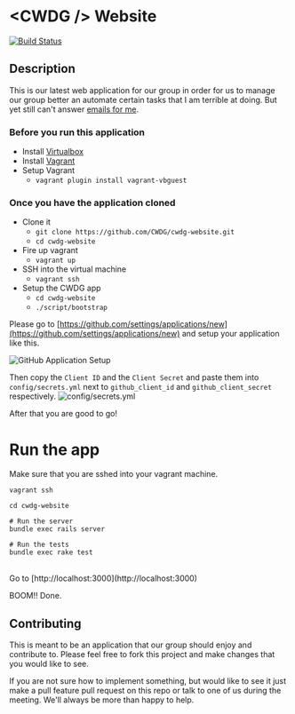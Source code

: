 # &lt;CWDG /&gt; Website

[![Build Status](https://travis-ci.org/CWDG/cwdg-website.svg)](https://travis-ci.org/CWDG/cwdg-website)

## Description

This is our latest web application for our group in
order for us to manage our group better an automate
certain tasks that I am terrible at doing.
But yet still can't answer [emails for me](mailto:cwdgosu@gmail.com).

### Before you run this application

* Install [Virtualbox](https://www.virtualbox.org/)
* Install [Vagrant](https://www.vagrantup.com/downloads.html)
* Setup Vagrant
    - `vagrant plugin install vagrant-vbguest`

### Once you have the application cloned

* Clone it
    - `git clone https://github.com/CWDG/cwdg-website.git`
    - `cd cwdg-website`
* Fire up vagrant
    - `vagrant up`
* SSH into the virtual machine
    - `vagrant ssh`
* Setup the CWDG app
    - `cd cwdg-website`
    - `./script/bootstrap`

Please go to [https://github.com/settings/applications/new](https://github.com/settings/applications/new)
and setup your application like this.

![GitHub Application Setup](http://f.cl.ly/items/1O1x100I2q1m1t3N4641/Screen%20Shot%202014-10-27%20at%203.09.04%20PM.png)

Then copy the `Client ID` and the `Client Secret` and paste them into `config/secrets.yml` next to `github_client_id` and `github_client_secret` respectively.
![config/secrets.yml](http://cl.ly/image/2u0j0V1w3K2M/Screen%20Shot%202014-10-27%20at%203.46.00%20PM.png)

After that you are good to go!

# Run the app
Make sure that you are sshed into your vagrant machine.
<br>
```
vagrant ssh

cd cwdg-website

# Run the server
bundle exec rails server

# Run the tests
bundle exec rake test
```
<br>
Go to [http://localhost:3000](http://localhost:3000)

BOOM!! Done.

## Contributing

This is meant to be an application that our group should enjoy and contribute to.
Please feel free to fork this project and make changes that you would like to see.

If you are not sure how to implement something, but would like to see it just make a pull feature pull
request on this repo or talk to one of us during the meeting. We'll always be more than happy to help.
